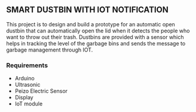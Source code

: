 ## SMART DUSTBIN WITH IOT NOTIFICATION

This project is to design and build a prototype for an automatic open dustbin that can automatically open the lid when it detects the people who want to throw out their trash. Dustbins are provided with a sensor which helps in tracking the level of the garbage bins and sends the message to garbage management through IOT.

### Requirements

* Arduino
* Ultrasonic
* Peizo Electric Sensor
* Display
* IoT module
